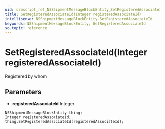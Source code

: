```yaml
---
uid: crmscript_ref_NSShipmentMessageBlockEntity_SetRegisteredAssociateId
title: SetRegisteredAssociateId(Integer registeredAssociateId)
intellisense: NSShipmentMessageBlockEntity.SetRegisteredAssociateId
keywords: NSShipmentMessageBlockEntity, GetRegisteredAssociateId
so.topic: reference
---
```


# SetRegisteredAssociateId(Integer registeredAssociateId)

Registered by whom

## Parameters

* **registeredAssociateId** Integer

```crmscript
NSShipmentMessageBlockEntity thing;
Integer registeredAssociateId;
thing.SetRegisteredAssociateId(registeredAssociateId);
```

